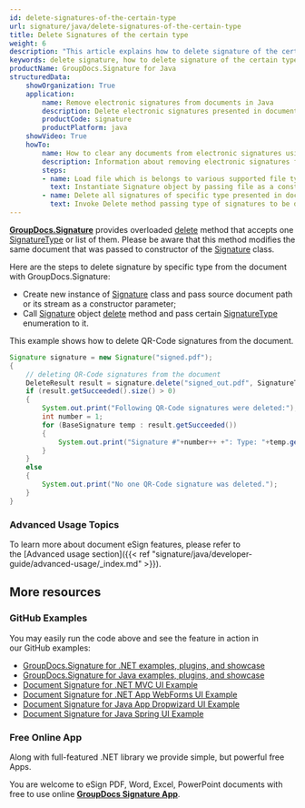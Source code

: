 ```yaml
---
id: delete-signatures-of-the-certain-type
url: signature/java/delete-signatures-of-the-certain-type
title: Delete Signatures of the certain type
weight: 6
description: "This article explains how to delete signature of the certain type with GroupDocs.Signature API."
keywords: delete signature, how to delete signature of the certain type
productName: GroupDocs.Signature for Java
structuredData:
    showOrganization: True
    application:    
        name: Remove electronic signatures from documents in Java    
        description: Delete electronic signatures presented in documents in convenient way with Java language and GroupDocs.Signature for Java APIs
        productCode: signature
        productPlatform: java 
    showVideo: True
    howTo:
        name: How to clear any documents from electronic signatures using Java 
        description: Information about removing electronic signatures from documents by Java
        steps:
        - name: Load file which is belongs to various supported file types
          text: Instantiate Signature object by passing file as a constructor parameter. You may provide either file path or file stream. 
        - name: Delete all signatures of specific type presented in document 
          text: Invoke Delete method passing type of signatures to be deleted.
---
```

[**GroupDocs.Signature**](https://products.groupdocs.com/signature/java) provides overloaded [delete](https://reference.groupdocs.com/signature/java/com.groupdocs.signature/Signature#delete(java.lang.String,%20int)) method that accepts one [SignatureType](https://reference.groupdocs.com/signature/java/com.groupdocs.signature.domain.enums/SignatureType) or list of them.
Please be aware that this method modifies the same document that was passed to constructor of the [Signature](https://reference.groupdocs.com/signature/java/com.groupdocs.signature/Signature) class.

Here are the steps to delete signature by specific type from the document with GroupDocs.Signature:

* Create new instance of [Signature](https://reference.groupdocs.com/signature/java/com.groupdocs.signature/Signature) class and pass source document path or its stream as a constructor parameter;
* Call [Signature](https://reference.groupdocs.com/signature/java/com.groupdocs.signature/Signature) object [delete](https://reference.groupdocs.com/signature/java/com.groupdocs.signature/Signature#delete(java.lang.String,%20int)) method and pass certain [SignatureType](https://reference.groupdocs.com/signature/java/com.groupdocs.signature.domain.enums/SignatureType) enumeration to it.

This example shows how to delete QR-Code signatures from the document.

```java
Signature signature = new Signature("signed.pdf");
{
	// deleting QR-Code signatures from the document
	DeleteResult result = signature.delete("signed_out.pdf", SignatureType.QrCode);
	if (result.getSucceeded().size() > 0)
	{
		System.out.print("Following QR-Code signatures were deleted:");
		int number = 1;
		for (BaseSignature temp : result.getSucceeded())
		{
			System.out.print("Signature #"+number++ +": Type: "+temp.getSignatureType()+" Id:"+temp.getSignatureId()+", Text: "+((QrCodeSignature)temp).getText());
		}
	}
	else
	{
		System.out.print("No one QR-Code signature was deleted.");
	}
}
```

### Advanced Usage Topics

To learn more about document eSign features, please refer to the [Advanced usage section]({{< ref "signature/java/developer-guide/advanced-usage/_index.md" >}}).

## More resources

### GitHub Examples

You may easily run the code above and see the feature in action in our GitHub examples:

* [GroupDocs.Signature for .NET examples, plugins, and showcase](https://github.com/groupdocs-signature/GroupDocs.Signature-for-.NET)
* [GroupDocs.Signature for Java examples, plugins, and showcase](https://github.com/groupdocs-signature/GroupDocs.Signature-for-Java)
* [Document Signature for .NET MVC UI Example](https://github.com/groupdocs-signature/GroupDocs.Signature-for-.NET-MVC)
* [Document Signature for .NET App WebForms UI Example](https://github.com/groupdocs-signature/GroupDocs.Signature-for-.NET-WebForms)
* [Document Signature for Java App Dropwizard UI Example](https://github.com/groupdocs-signature/GroupDocs.Signature-for-Java-Dropwizard)
* [Document Signature for Java Spring UI Example](https://github.com/groupdocs-signature/GroupDocs.Signature-for-Java-Spring)

### Free Online App

Along with full-featured .NET library we provide simple, but powerful free Apps.

You are welcome to eSign PDF, Word, Excel, PowerPoint documents with free to use online **[GroupDocs Signature App](https://products.groupdocs.app/signature)**.
